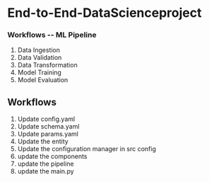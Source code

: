 # End-to-End-DataScienceproject


### Workflows -- ML Pipeline
1. Data Ingestion
2. Data Validation
3. Data Transformation
4. Model Training
5. Model Evaluation

## Workflows

1. Update config.yaml
2. Update schema.yaml
3. Update params.yaml
4. Update the entity
5. Update the configuration manager in src config
6. update the components
7. update the pipeline
8. update the main.py